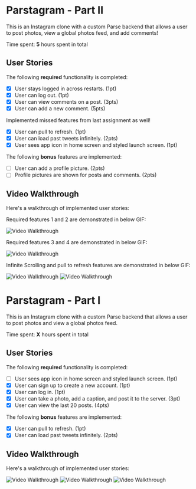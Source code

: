 # Parstagram - Part II

This is an Instagram clone with a custom Parse backend that allows a user to post photos, view a global photos feed, and add comments!

Time spent: **5** hours spent in total

## User Stories

The following **required** functionality is completed:

- [x] User stays logged in across restarts. (1pt)
- [x] User can log out. (1pt)
- [x] User can view comments on a post. (3pts)
- [x] User can add a new comment. (5pts)

Implemented missed features from last assignment as well!
- [x] User can pull to refresh. (1pt)
- [x] User can load past tweets infinitely. (2pts)
- [x] User sees app icon in home screen and styled launch screen. (1pt)

The following **bonus** features are implemented:

- [ ] User can add a profile picture. (2pts)
- [ ] Profile pictures are shown for posts and comments. (2pts)

## Video Walkthrough

Here's a walkthrough of implemented user stories:

Required features 1 and 2 are demonstrated in below GIF:

<img src='http://g.recordit.co/h0EO76YlMb.gif' title='Video Walkthrough' width='' alt='Video Walkthrough' />

Required features 3 and 4 are demonstrated in below GIF:

<img src='http://g.recordit.co/cbtwMMFRnR.gif' title='Video Walkthrough' width='' alt='Video Walkthrough' />
 
 
                   
 Infinite Scrolling and pull to refresh features are demonstrated in below GIF:                  
 
 <img src='http://g.recordit.co/Orw5CYjR9K.gif' title='Video Walkthrough' width='' alt='Video Walkthrough' />
 
 <img src='http://g.recordit.co/2I49XSxg9h.gif' title='Video Walkthrough' width='' alt='Video Walkthrough' />
                                                                    


# Parstagram - Part I

This is an Instagram clone with a custom Parse backend that allows a user to post photos and view a global photos feed.

Time spent: **X** hours spent in total

## User Stories

The following **required** functionality is completed:

- [ ] User sees app icon in home screen and styled launch screen. (1pt)
- [x] User can sign up to create a new account. (1pt)
- [x] User can log in. (1pt)
- [x] User can take a photo, add a caption, and post it to the server. (3pt)
- [x] User can view the last 20 posts. (4pts)

The following **bonus** features are implemented:

- [x] User can pull to refresh. (1pt)
- [x] User can load past tweets infinitely. (2pts)

## Video Walkthrough

Here's a walkthrough of implemented user stories:

<img src='http://g.recordit.co/bpjMxQ4Wcq.gif' title='Video Walkthrough' width='' alt='Video Walkthrough' />

<img src='http://g.recordit.co/Si9AzlyAaK.gif' title='Video Walkthrough' width='' alt='Video Walkthrough' />

<img src='http://g.recordit.co/PkV2Dhynu9.gif' title='Video Walkthrough' width='' alt='Video Walkthrough' />
